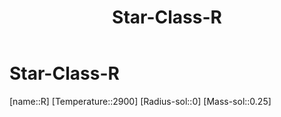 ﻿---
title: "Star-Class-R"
type: StarClass
SpocWebEntityId: 28196
isDeleted: false
isReadOnly: false
confidential: public
tags:
- astro/StarClass

---

# Star-Class-R

[name::R]
[Temperature::2900]
[Radius-sol::0]
[Mass-sol::0.25]


